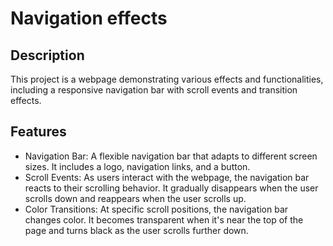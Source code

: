 # Navigation effects

## Description
This project is a webpage demonstrating various effects and functionalities, including a responsive navigation bar with scroll events and transition effects.

## Features
- Navigation Bar: A flexible navigation bar that adapts to different screen sizes. It includes a logo, navigation links, and a button.
- Scroll Events: As users interact with the webpage, the navigation bar reacts to their scrolling behavior. It gradually disappears when the user scrolls down and reappears when the user scrolls up.
- Color Transitions: At specific scroll positions, the navigation bar changes color. It becomes transparent when it's near the top of the page and turns black as the user scrolls further down.
